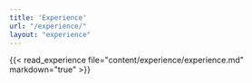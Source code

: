 ```yaml
---
title: 'Experience'
url: "/experience/"
layout: "experience"
---
```



{{< read_experience file="content/experience/experience.md" markdown="true" >}}
